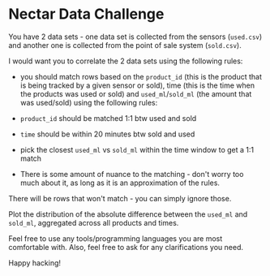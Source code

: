 Nectar Data Challenge
=====================

You have 2 data sets - one data set is collected from the sensors (`used.csv`) and another one is collected from the point of sale system (`sold.csv`).

I would want you to correlate the 2 data sets using the following rules:
- you should match rows based on the `product_id` (this is the product that is being tracked by a given sensor or sold), time (this is the time when the products was used or sold) and `used_ml`/`sold_ml` (the amount that was used/sold) using the following rules:

- `product_id` should be matched 1:1 btw used and sold
- `time` should be within 20 minutes btw sold and used
- pick the closest `used_ml` vs `sold_ml` within the time window to get a 1:1 match

- There is some amount of nuance to the matching - don't worry too much about it, as long as it is an approximation of the rules.

There will be rows that won't match - you can simply ignore those.

Plot the distribution of the absolute difference between the `used_ml` and `sold_ml`, aggregated across all products and times.

Feel free to use any tools/programming languages you are most comfortable with. Also, feel free to ask for any clarifications you need.

Happy hacking!
